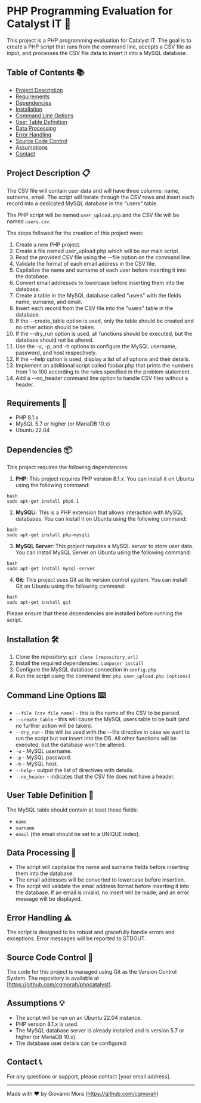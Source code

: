 # PHP Programming Evaluation for Catalyst IT 🚀

This project is a PHP programming evaluation for Catalyst IT. The goal is to create a PHP script that runs from the command line, accepts a CSV file as input, and processes the CSV file data to insert it into a MySQL database.

## Table of Contents 📚

- [Project Description](#project-description)
- [Requirements](#requirements)
- [Dependencies](#dependencies)
- [Installation](#installation)
- [Command Line Options](#command-line-options)
- [User Table Definition](#user-table-definition)
- [Data Processing](#data-processing)
- [Error Handling](#error-handling)
- [Source Code Control](#source-code-control)
- [Assumptions](#assumptions)
- [Contact](#contact)

## Project Description 📋

The CSV file will contain user data and will have three columns: name, surname, email. The script will iterate through the CSV rows and insert each record into a dedicated MySQL database in the "users" table.

The PHP script will be named `user_upload.php` and the CSV file will be named `users.csv`.

The steps followed for the creation of this project were:

1. Create a new PHP project.
2. Create a file named user_upload.php which will be our main script.
3. Read the provided CSV file using the --file option on the command line.
4. Validate the format of each email address in the CSV file.
5. Capitalize the name and surname of each user before inserting it into the database.
6. Convert email addresses to lowercase before inserting them into the database.
7. Create a table in the MySQL database called "users" with the fields name, surname, and email.
8. Insert each record from the CSV file into the "users" table in the database.
9. If the --create_table option is used, only the table should be created and no other action should be taken.
10. If the --dry_run option is used, all functions should be executed, but the database should not be altered.
11. Use the -u, -p, and -h options to configure the MySQL username, password, and host respectively.
12. If the --help option is used, display a list of all options and their details.
13. Implement an additional script called foobar.php that prints the numbers from 1 to 100 according to the rules specified in the problem statement.
14. Add a --no_header command line option to handle CSV files without a header.

## Requirements 📌

- PHP 8.1.x
- MySQL 5.7 or higher (or MariaDB 10.x)
- Ubuntu 22.04

## Dependencies 📦

This project requires the following dependencies:

1. **PHP**: This project requires PHP version 8.1.x. You can install it on Ubuntu using the following command:
```
bash
sudo apt-get install php8.1
```

2. **MySQLi**: This is a PHP extension that allows interaction with MySQL databases. You can install it on Ubuntu using the following command:    
```
bash
sudo apt-get install php-mysqli
```

3. **MySQL Server**: This project requires a MySQL server to store user data. You can install MySQL Server on Ubuntu using the following command:
```
bash
sudo apt-get install mysql-server
```
4. **Git**: This project uses Git as its version control system. You can install Git on Ubuntu using the following command:
```
bash
sudo apt-get install git
```
Please ensure that these dependencies are installed before running the script.

## Installation 🛠️

1. Clone the repository: `git clone [repository_url]`
2. Install the required dependencies: `composer install`
3. Configure the MySQL database connection in `config.php`
4. Run the script using the command line: `php user_upload.php [options]`

## Command Line Options ⌨️

- `--file [csv file name]` - this is the name of the CSV to be parsed.
- `--create_table` - this will cause the MySQL users table to be built (and no further action will be taken).
- `--dry_run` - this will be used with the --file directive in case we want to run the script but not insert into the DB. All other functions will be executed, but the database won't be altered.
- `-u` - MySQL username.
- `-p` - MySQL password.
- `-h` - MySQL host.
- `--help` - output the list of directives with details.
- `--no_header` - indicates that the CSV file does not have a header.

## User Table Definition 📄

The MySQL table should contain at least these fields:

- `name`
- `surname`
- `email` (the email should be set to a UNIQUE index).

## Data Processing 🔄

- The script will capitalize the name and surname fields before inserting them into the database.
- The email addresses will be converted to lowercase before insertion.
- The script will validate the email address format before inserting it into the database. If an email is invalid, no insert will be made, and an error message will be displayed.

## Error Handling ⚠️

The script is designed to be robust and gracefully handle errors and exceptions. Error messages will be reported to STDOUT.

## Source Code Control 📝

The code for this project is managed using Git as the Version Control System. The repository is available at [https://github.com/cgmorah/phpcatalyst].

## Assumptions 💡

- The script will be run on an Ubuntu 22.04 instance.
- PHP version 8.1.x is used.
- The MySQL database server is already installed and is version 5.7 or higher (or MariaDB 10.x).
- The database user details can be configured.

## Contact 📞

For any questions or support, please contact [your email address].

---

Made with ❤️ by Giovanni Mora (https://github.com/cgmorah)